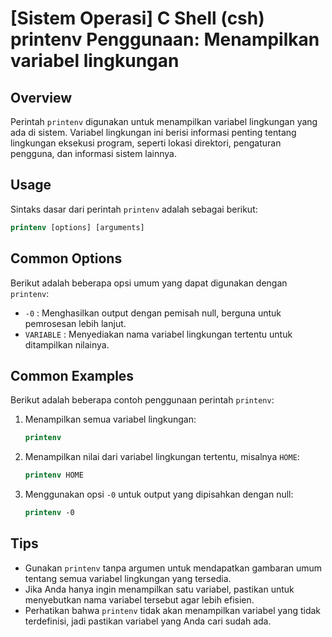 # [Sistem Operasi] C Shell (csh) printenv Penggunaan: Menampilkan variabel lingkungan

## Overview
Perintah `printenv` digunakan untuk menampilkan variabel lingkungan yang ada di sistem. Variabel lingkungan ini berisi informasi penting tentang lingkungan eksekusi program, seperti lokasi direktori, pengaturan pengguna, dan informasi sistem lainnya.

## Usage
Sintaks dasar dari perintah `printenv` adalah sebagai berikut:

```csh
printenv [options] [arguments]
```

## Common Options
Berikut adalah beberapa opsi umum yang dapat digunakan dengan `printenv`:

- `-0` : Menghasilkan output dengan pemisah null, berguna untuk pemrosesan lebih lanjut.
- `VARIABLE` : Menyediakan nama variabel lingkungan tertentu untuk ditampilkan nilainya.

## Common Examples
Berikut adalah beberapa contoh penggunaan perintah `printenv`:

1. Menampilkan semua variabel lingkungan:
   ```csh
   printenv
   ```

2. Menampilkan nilai dari variabel lingkungan tertentu, misalnya `HOME`:
   ```csh
   printenv HOME
   ```

3. Menggunakan opsi `-0` untuk output yang dipisahkan dengan null:
   ```csh
   printenv -0
   ```

## Tips
- Gunakan `printenv` tanpa argumen untuk mendapatkan gambaran umum tentang semua variabel lingkungan yang tersedia.
- Jika Anda hanya ingin menampilkan satu variabel, pastikan untuk menyebutkan nama variabel tersebut agar lebih efisien.
- Perhatikan bahwa `printenv` tidak akan menampilkan variabel yang tidak terdefinisi, jadi pastikan variabel yang Anda cari sudah ada.